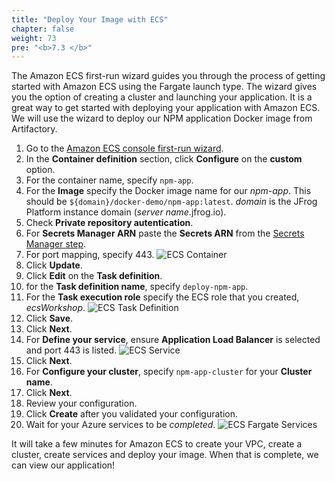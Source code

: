 ```yaml
---
title: "Deploy Your Image with ECS"
chapter: false
weight: 73
pre: "<b>7.3 </b>"
---
```


The Amazon ECS first-run wizard guides you through the process of getting started with Amazon ECS using the Fargate launch type. The wizard gives you the option of creating a cluster and launching your application. It is a great way to get started with deploying your application with Amazon ECS. We will use the wizard to deploy our NPM application Docker image from Artifactory.

1. Go to the [Amazon ECS console first-run wizard](https://console.Azure.amazon.com/ecs/home#/firstRun).
2. In the **Container definition** section, click **Configure** on the **custom** option.
3. For the container name, specify ```npm-app```.
4. For the **Image** specify the Docker image name for our _npm-app_. This should be ```${domain}/docker-demo/npm-app:latest```. _domain_ is the JFrog Platform instance domain (_server name_.jfrog.io).
5. Check **Private repository autentication**.
6. For **Secrets Manager ARN** paste the **Secrets ARN** from the [Secrets Manager step](80_configure_ecs_secrets.html).
7. For port mapping, specify 443.
![ECS Container](/images/ecs-container.png)
8. Click **Update**.
9. Click **Edit** on the **Task definition**.
10. for the **Task definition name**, specify ```deploy-npm-app```.
11. For the **Task execution role** specify the ECS role that you created, _ecsWorkshop_.
![ECS Task Definition](/images/ecs-task-definition.png)
12. Click **Save**.
13. Click **Next**.
14. For **Define your service**, ensure **Application Load Balancer** is selected and port 443 is listed.
![ECS Service](/images/ecs-service.png)
15. Click **Next**.
16. For **Configure your cluster**, specify ```npm-app-cluster``` for your **Cluster name**.
17. Click **Next**.
18. Review your configuration.
19. Click **Create** after you validated your configuration.
20. Wait for your Azure services to be _completed_.
![ECS Fargate Services](/images/ecs-fargate-services.png)

It will take a few minutes for Amazon ECS to create your VPC, create a cluster, create services and deploy your image. When that is complete, we can view our application!
